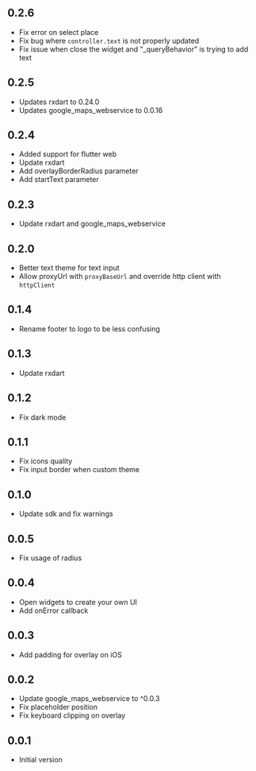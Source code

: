 ## 0.2.6

- Fix error on select place
- Fix bug where `controller.text` is not properly updated
- Fix issue when close the widget and "_queryBehavior" is trying to add text

## 0.2.5

- Updates rxdart to 0.24.0
- Updates google_maps_webservice to 0.0.16

## 0.2.4

- Added support for flutter web
- Update rxdart
- Add overlayBorderRadius parameter
- Add startText parameter

## 0.2.3

- Update rxdart and google_maps_webservice

## 0.2.0

- Better text theme for text input
- Allow proxyUrl with `proxyBaseUrl` and override http client with `httpClient`

## 0.1.4

- Rename footer to logo to be less confusing

## 0.1.3

- Update rxdart

## 0.1.2

- Fix dark mode

## 0.1.1

- Fix icons quality
- Fix input border when custom theme

## 0.1.0

- Update sdk and fix warnings

## 0.0.5

- Fix usage of radius

## 0.0.4

- Open widgets to create your own UI
- Add onError callback

## 0.0.3

- Add padding for overlay on iOS

## 0.0.2

- Update google_maps_webservice to ^0.0.3
- Fix placeholder position
- Fix keyboard clipping on overlay

## 0.0.1

- Initial version
